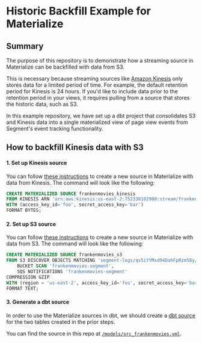 # Historic Backfill Example for Materialize

## Summary

The purpose of this repository is to demonstrate how a streaming source in Materialize can be backfilled with data from S3. 

This is necessary because streaming sources like [Amazon Kinesis](https://aws.amazon.com/kinesis/) only stores data for a limited period of time. For example, the default retention period for Kinesis is 24 hours. If you'd like to include data prior to the retention period in your views, it requires pulling from a source that stores the historic data, such as S3. 

In this example repository, we have set up a dbt project that consolidates S3 and Kinesis data into a single materialized view of page view events from Segment's event tracking functionality. 

## How to backfill Kinesis data with S3

#### 1. Set up Kinesis source

You can follow [these instructions](https://materialize.com/docs/sql/create-source/json-kinesis/#main) to create a new source in Materialize with data from Kinesis. The command will look like the following:

```sql
CREATE MATERIALIZED SOURCE frankenmovies_kinesis
FROM KINESIS ARN 'arn:aws:kinesis:us-east-2:752338102900:stream/frankenmovies-segment'
WITH (access_key_id='foo', secret_access_key='bar')
FORMAT BYTES;
```

#### 2. Set up S3 source

You can follow [these instructions](https://materialize.com/docs/sql/create-source/json-s3/#main) to create a new source in Materialize with data from S3. The command will look like the following:

```sql
CREATE MATERIALIZED SOURCE frankenmovies_s3 
FROM S3 DISCOVER OBJECTS MATCHING 'segment-logs/qv5iYYMxd94DahFpRzm58y/*/*.gz' USING 
    BUCKET SCAN 'frankenmovies-segment',
    SQS NOTIFICATIONS 'frankenmovies-segment'
COMPRESSION GZIP 
WITH (region = 'us-east-2', access_key_id='foo', secret_access_key='bar')
FORMAT TEXT;
```

#### 3. Generate a dbt source

In order to use the Materialize sources in dbt, we should create a [dbt source](https://docs.getdbt.com/docs/building-a-dbt-project/using-sources) for the two tables created in the prior steps.

You can find the source in this repo at [`/models/src_frankenmovies.yml`](/models/src_frankenmovies.yml).